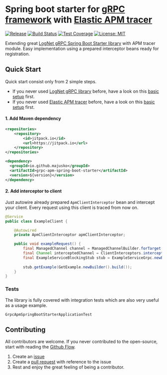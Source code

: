 # Spring boot starter for [gRPC framework](https://grpc.io/) with [Elastic APM tracer](https://www.elastic.co/products/apm) 

[![Release](https://jitpack.io/v/majusko/grpc-apm-spring-boot-starter.svg)](https://jitpack.io/#majusko/grpc-apm-spring-boot-starter)
[![Build Status](https://travis-ci.com/majusko/grpc-apm-spring-boot-starter.svg?branch=master)](https://travis-ci.com/majusko/grpc-apm-spring-boot-starter)
[![Test Coverage](https://codecov.io/gh/majusko/grpc-apm-spring-boot-starter/branch/master/graph/badge.svg)](https://codecov.io/gh/majusko/grpc-apm-spring-boot-starter/branch/master)
[![License: MIT](https://img.shields.io/badge/License-MIT-yellow.svg)](https://opensource.org/licenses/MIT)

Extending great [LogNet gRPC Spring Boot Starter library](https://github.com/LogNet/grpc-spring-boot-starter) with APM tracer module. Easy implementation using a prepared interceptor beans ready for registration.

## Quick Start

Quick start consist only from 2 simple steps.

- If you never used [LogNet gRPC library](https://github.com/LogNet/grpc-spring-boot-starter) before, have a look on this [basic setup](https://github.com/LogNet/grpc-spring-boot-starter#4-show-case) first.
- If you never used [Elastic APM tracer](https://www.elastic.co/products/apm) before, have a look on this [basic setup](https://www.elastic.co/guide/en/apm/agent/java/1.x/setup.html) first.

#### 1. Add Maven dependency

```xml
<repositories>
    <repository>
        <id>jitpack.io</id>
        <url>https://jitpack.io</url>
    </repository>
</repositories>
```

```xml
<dependency>
  <groupId>io.github.majusko</groupId>
  <artifactId>grpc-apm-spring-boot-starter</artifactId>
  <version>${version}</version>
</dependency>
```

#### 2. Add interceptor to client

Just autowire already prepared `ApmClientInterceptor` bean and intercept your client. Every request using this client is traced from now on.

```java
@Service
public class ExampleClient {

    @Autowired
    private ApmClientInterceptor apmClientInterceptor;

    public void exampleRequest() {
        final ManagedChannel channel = ManagedChannelBuilder.forTarget(target).usePlaintext().build();
        final Channel interceptedChannel = ClientInterceptors.intercept(channel, apmClientInterceptor);
        final ExampleServiceBlockingStub stub = ExampleServiceGrpc.newBlockingStub(interceptedChannel);
        
        stub.getExample(GetExample.newBuilder().build());
    }
}
```

### Tests

The library is fully covered with integration tests which are also very useful as a usage example.

`GrpcApmSpringBootStarterApplicationTest`

## Contributing

All contributors are welcome. If you never contributed to the open-source, start with reading the [Github Flow](https://help.github.com/en/github/collaborating-with-issues-and-pull-requests/github-flow).

1. Create an [issue](https://help.github.com/en/github/managing-your-work-on-github/about-issues)
2. Create a [pull request](https://help.github.com/en/github/collaborating-with-issues-and-pull-requests/about-pull-requests) with reference to the issue
3. Rest and enjoy the great feeling of being a contributor.